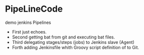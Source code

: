 # PipeLineCode
demo jenkins Pipelines 
  - First just echoes.
  - Second getting bat from git and executing bat files.
  - Third delegating stages/steps (jobs) to Jenkins slave (Agent)
  - Forth adding Jenkinsfile whith Groovy script definition of to Git.

